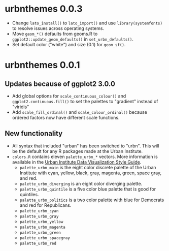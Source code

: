 # urbnthemes 0.0.3

* Change `lato_install()` to `lato_import()` and use `library(systemfonts)` to resolve issues across operating systems. 
* Move `geom_*()` defaults from geoms.R to `ggplot2::update_geom_defaults()` in `set_urbn_defaults()`. 
* Set default color ("white") and size (0.1) for `geom_sf()`. 

# urbnthemes 0.0.1

## Updates because of ggplot2 3.0.0

* Add global options for `scale_continuous_colour()` and `ggplot2.continuous.fill()` to set the palettes to "gradient" instead of "viridis"
* Add `scale_fill_ordinal()` and `scale_colour_ordinal()` because ordered factors now have different scale functions.

## New functionality

* All syntax that included "urban" has been switched to "urbn". This will be the default for any R packages made at the Urban Institute. 
* `colors.R` contains eleven `palette_urbn_*` vectors. More information is available in the [Urban Institute Data Visualization Style Guide](http://urbaninstitute.github.io/graphics-styleguide/). 
    * `palette_urbn_main` is the eight color discrete palette of the Urban Institute with cyan, yellow, black, gray, magenta, green, space gray, and red. 
    * `palette_urbn_diverging` is an eight color diverging palette. 
    * `palette_urbn_quintile` is a five color blue palette that is good for quintiles. 
    * `palette_urbn_politics` is a two color palette with blue for Democrats and red for Republicans. 
    * `palette_urbn_cyan`
    * `palette_urbn_gray`
    * `palette_urbn_yellow`
    * `palette_urbn_magenta`
    * `palette_urbn_green`
    * `palette_urbn_spacegray`
    * `palette_urbn_red`

